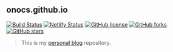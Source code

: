 ## onocs.github.io

[![Build Status](https://secure.travis-ci.org/onocs/onocs.github.io.svg)](https://travis-ci.org/onocs/onocs.github.io) [![Netlify Status](https://api.netlify.com/api/v1/badges/b623e2e3-bf34-473f-8d4f-cff7dcd15851/deploy-status)](https://app.netlify.com/sites/onocs/deploys) [![GitHub license](https://img.shields.io/github/license/onocs/onocs.github.io.svg)](https://github.com/onocs/onocs.github.io/blob/dev/LICENSE) [![GitHub forks](https://img.shields.io/github/forks/onocs/onocs.github.io.svg)](https://github.com/onocs/onocs.github.io/network) [![GitHub stars](https://img.shields.io/github/stars/onocs/onocs.github.io.svg)](https://github.com/onocs/onocs.github.io/stargazers)

> This is my [personal blog](https://onocs.github.io/) repository.
